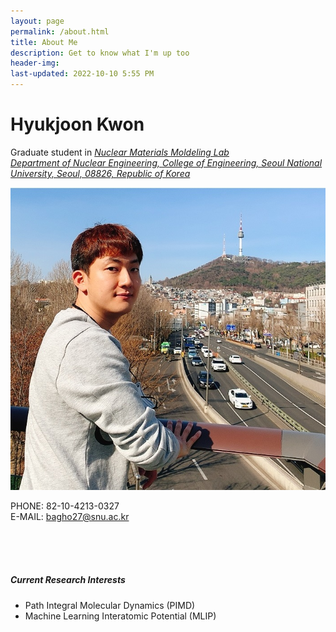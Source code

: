 ```yaml
---
layout: page
permalink: /about.html
title: About Me
description: Get to know what I'm up too
header-img: 
last-updated: 2022-10-10 5:55 PM
---
```


# Hyukjoon Kwon
Graduate student in [*Nuclear Materials Moldeling Lab*](http://nmml.snu.ac.kr/) <br/>
[*Department of Nuclear Engineering, College of Engineering, Seoul National University, Seoul, 08826, Republic of Korea*](https://nucleng.snu.ac.kr/en/)

![KakaoTalk_20221008_172813130_08](/assets/img/About_me.jpg)


PHONE: 82-10-4213-0327<br/>
E-MAIL: bagho27@snu.ac.kr


<br/><br/><br/>


##### **Current Research Interests**

- Path Integral Molecular Dynamics (PIMD)
- Machine Learning Interatomic Potential (MLIP)



